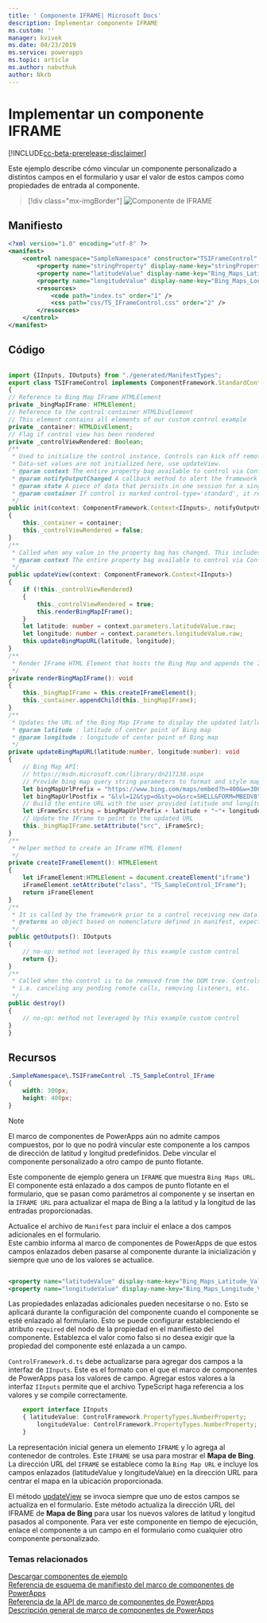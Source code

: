 ```yaml
---
title: ' Componente IFRAME| Microsoft Docs'
description: Implementar componente IFRAME
ms.custom: ''
manager: kvivek
ms.date: 04/23/2019
ms.service: powerapps
ms.topic: article
ms.author: nabuthuk
author: Nkrb
---
```

# <a name="implementing-a-iframe-component"></a>Implementar un componente IFRAME

[!INCLUDE[cc-beta-prerelease-disclaimer](../../../includes/cc-beta-prerelease-disclaimer.md)]

Este ejemplo describe cómo vincular un componente personalizado a distintos campos en el formulario y usar el valor de estos campos como propiedades de entrada al componente.  

> [!div class="mx-imgBorder"]
> ![Componente de IFRAME](../media/iframe-control.png "Componente de IFRAME")

## <a name="manifest"></a>Manifiesto

```xml
<?xml version="1.0" encoding="utf-8" ?>
<manifest>
    <control namespace="SampleNamespace" constructor="TSIFrameControl" version="1.0.0" display-name-key="TS_IFrameControl_Display_Key" description-key="TS_IFrameControl_Desc_Key" control-type="standard">
        <property name="stringProperty" display-name-key="stringProperty_Display_Key" description-key="stringProperty_Desc_Key" of-type="SingleLine.Text" usage="bound" required="true" />
        <property name="latitudeValue" display-name-key="Bing_Maps_Latitude_Value" description-key="latitude" of-type="FP" usage="bound" required="true" />
        <property name="longitudeValue" display-name-key="Bing_Maps_Longitude_Value" description-key="longitude" of-type="FP" usage="bound" required="true" />
        <resources>
            <code path="index.ts" order="1" />
            <css path="css/TS_IFrameControl.css" order="2" />
        </resources>
    </control>
</manifest>
```

## <a name="code"></a>Código

```TypeScript

import {IInputs, IOutputs} from "./generated/ManifestTypes";
export class TSIFrameControl implements ComponentFramework.StandardControl<IInputs, IOutputs> 
{
// Reference to Bing Map IFrame HTMLElement
private _bingMapIFrame: HTMLElement;
// Reference to the control container HTMLDivElement
// This element contains all elements of our custom control example
private _container: HTMLDivElement;
// Flag if control view has been rendered
private _controlViewRendered: Boolean;
/**
 * Used to initialize the control instance. Controls can kick off remote server calls and other initialization actions here.
 * Data-set values are not initialized here, use updateView.
 * @param context The entire property bag available to control via Context Object; It contains values as set up by the customizer mapped to property names defined in the manifest, as well as utility functions.
 * @param notifyOutputChanged A callback method to alert the framework that the control has new outputs ready to be retrieved asynchronously.
 * @param state A piece of data that persists in one session for a single user. Can be set at any point in a controls life cycle by calling 'setControlState' in the Mode interface.
 * @param container If control is marked control-type='standard', it receives an empty div element within which it can render its content.
 */
public init(context: ComponentFramework.Context<IInputs>, notifyOutputChanged: () => void, state: ComponentFramework.Dictionary, container:HTMLDivElement)
{
    this._container = container;
    this._controlViewRendered = false;
}
/**
 * Called when any value in the property bag has changed. This includes field values, data-sets, global values such as container height and width, offline status, control metadata values such as label, visible, etc.
 * @param context The entire property bag available to control via Context Object; It contains values as set up by the customizer mapped to names defined in the manifest, as well as utility functions
 */
public updateView(context: ComponentFramework.Context<IInputs>)
{
    if (!this._controlViewRendered)
    {
        this._controlViewRendered = true;
        this.renderBingMapIFrame();
    }
    let latitude: number = context.parameters.latitudeValue.raw;
    let longitude: number = context.parameters.longitudeValue.raw;
    this.updateBingMapURL(latitude, longitude);
}
/** 
 * Render IFrame HTML Element that hosts the Bing Map and appends the IFrame to the control container 
 */
private renderBingMapIFrame(): void
{
    this._bingMapIFrame = this.createIFrameElement();
    this._container.appendChild(this._bingMapIFrame);
}
/**
 * Updates the URL of the Bing Map IFrame to display the updated lat/long coordinates
 * @param latitude : latitude of center point of Bing map
 * @param longitude : longitude of center point of Bing map
 */
private updateBingMapURL(latitude:number, longitude:number): void
{
    // Bing Map API:
    // https://msdn.microsoft.com/library/dn217138.aspx
    // Provide bing map query string parameters to format and style map view
    let bingMapUrlPrefix = "https://www.bing.com/maps/embed?h=400&w=300&cp=";
    let bingMapUrlPostfix = "&lvl=12&typ=d&sty=o&src=SHELL&FORM=MBEDV8";
    // Build the entire URL with the user provided latitude and longitude
    let iFrameSrc:string = bingMapUrlPrefix + latitude + "~"+ longitude + bingMapUrlPostfix;
    // Update the IFrame to point to the updated URL
    this._bingMapIFrame.setAttribute("src", iFrameSrc);
}
/** 
 * Helper method to create an IFrame HTML Element
 */
private createIFrameElement(): HTMLElement
{
    let iFrameElement:HTMLElement = document.createElement("iframe")
    iFrameElement.setAttribute("class", "TS_SampleControl_IFrame");
    return iFrameElement
}
/** 
 * It is called by the framework prior to a control receiving new data. 
 * @returns an object based on nomenclature defined in manifest, expecting object[s] for property marked as “bound” or “output”
 */
public getOutputs(): IOutputs
{
    // no-op: method not leveraged by this example custom control
    return {};
}
/** 
 * Called when the control is to be removed from the DOM tree. Controls should use this call for cleanup.
 * i.e. canceling any pending remote calls, removing listeners, etc.
 */
public destroy()
{
    // no-op: method not leveraged by this example custom control
}
}
```

## <a name="resources"></a>Recursos

```css
.SampleNamespace\.TSIFrameControl .TS_SampleControl_IFrame
{
    width: 300px;
    height: 400px;
}
```

> [!NOTE]
> El marco de componentes de PowerApps aún no admite campos compuestos, por lo que no podrá vincular este componente a los campos de dirección de latitud y longitud predefinidos. Debe vincular el componente personalizado a otro campo de punto flotante.

Este componente de ejemplo genera un `IFRAME` que muestra `Bing Maps URL`. El componente está enlazado a dos campos de punto flotante en el formulario, que se pasan como parámetros al componente y se insertan en la `IFRAME URL` para actualizar el mapa de Bing a la latitud y la longitud de las entradas proporcionadas.  

Actualice el archivo de `Manifest` para incluir el enlace a dos campos adicionales en el formulario.  
Este cambio informa al marco de componentes de PowerApps de que estos campos enlazados deben pasarse al componente durante la inicialización y siempre que uno de los valores se actualice.
  
```xml

<property name="latitudeValue" display-name-key="Bing_Maps_Latitude_Value" description-key="latitude" of-type="FP" usage="bound" required="true" />  
<property name="longitudeValue" display-name-key="Bing_Maps_Longitude_Value" description-key="longitude" of-type="FP" usage="bound" required="true" />  
```

Las propiedades enlazadas adicionales pueden necesitarse o no. Esto se aplicará durante la configuración del componente cuando el componente se esté enlazado al formulario. Esto se puede configurar estableciendo el atributo `required` del nodo de la propiedad en el manifiesto del componente. Establezca el valor como falso si no desea exigir que la propiedad del componente esté enlazada a un campo. 
 
`ControlFramework.d.ts` debe actualizarse para agregar dos campos a la interfaz de `IInputs`. Este es el formato con el que el marco de componentes de PowerApps pasa los valores de campo. Agregar estos valores a la interfaz `IInputs` permite que el archivo TypeScript haga referencia a los valores y se compile correctamente.  

```TypeScript
    export interface IInputs 
    { latitudeValue: ControlFramework.PropertyTypes.NumberProperty;  
        longitudeValue: ControlFramework.PropertyTypes.NumberProperty;  
    }  
 ```

La representación inicial genera un elemento `IFRAME` y lo agrega al contenedor de controles. Este `IFRAME` se usa para mostrar el **Mapa de Bing**. La dirección URL del `IFRAME` se establece como la `Bing Map URL` e incluye los campos enlazados (latitudeValue y longitudeValue) en la dirección URL para centrar el mapa en la ubicación proporcionada. 

El método [updateView](../reference/control/updateview.md) se invoca siempre que uno de estos campos se actualiza en el formulario. Este método actualiza la dirección URL del IFRAME de **Mapa de Bing** para usar los nuevos valores de latitud y longitud pasados al componente. Para ver este componente en tiempo de ejecución, enlace el componente a un campo en el formulario como cualquier otro componente personalizado.

### <a name="related-topics"></a>Temas relacionados

[Descargar componentes de ejemplo](https://go.microsoft.com/fwlink/?linkid=2088525)<br/>
[Referencia de esquema de manifiesto del marco de componentes de PowerApps](../manifest-schema-reference/index.md)<br />
[Referencia de la API de marco de componentes de PowerApps](../reference/index.md)<br />
[Descripción general de marco de componentes de PowerApps](../overview.md)
